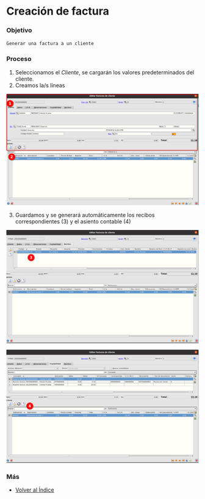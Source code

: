 # Creación de factura
### Objetivo
    Generar una factura a un cliente
### Proceso
1. Seleccionamos el *Cliente*, se cargarán los valores predeterminados del cliente.
2. Creamos la/s líneas

![Facturas de ventas](./img/facturascli.png)

3. Guardamos y se generará automáticamente los recibos correspondientes (3) y el asiento contable (4)

![Facturas de ventas](./img/facturascli2.png)

![Facturas de ventas](./img/facturascli3.png)   

### Más

  * [Volver al Índice](./facturascli.md)
